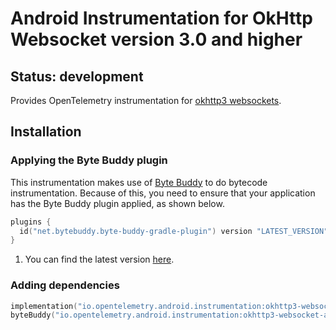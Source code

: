 # Android Instrumentation for OkHttp Websocket version 3.0 and higher

## Status: development

Provides OpenTelemetry instrumentation for [okhttp3 websockets](https://square.github.io/okhttp/3.x/okhttp/okhttp3/WebSocket.html).

## Installation

### Applying the Byte Buddy plugin

This instrumentation makes use of [Byte Buddy](https://bytebuddy.net/) to do bytecode instrumentation. Because of this, you need
to ensure that your application has the Byte Buddy plugin applied, as shown below.

```kotlin
plugins {
  id("net.bytebuddy.byte-buddy-gradle-plugin") version "LATEST_VERSION" // <1>
}
```

1. You can find the latest version [here](https://plugins.gradle.org/plugin/net.bytebuddy.byte-buddy-gradle-plugin).

### Adding dependencies

```kotlin
implementation("io.opentelemetry.android.instrumentation:okhttp3-websocket-library:LATEST_LIBRARY_VERSION")
byteBuddy("io.opentelemetry.android.instrumentation:okhttp3-websocket-agent:LATEST_AGENT_VERSION") // <2>
```
